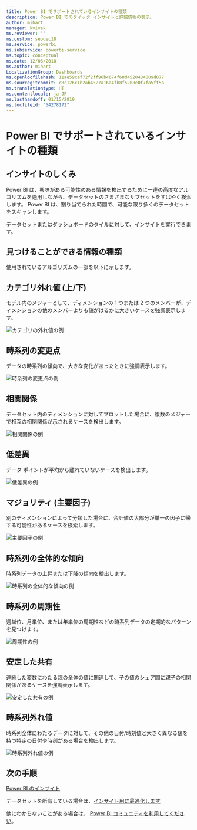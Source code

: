 ```yaml
---
title: Power BI でサポートされているインサイトの種類
description: Power BI でのクイック インサイトと詳細情報の表示。
author: mihart
manager: kvivek
ms.reviewer: ''
ms.custom: seodec18
ms.service: powerbi
ms.subservice: powerbi-service
ms.topic: conceptual
ms.date: 12/06/2018
ms.author: mihart
LocalizationGroup: Dashboards
ms.openlocfilehash: 11ae59caf72f2ff96b4674f60d4520484009d877
ms.sourcegitcommit: c8c126c1b2ab4527a16a4fb8f5208e0f7fa5ff5a
ms.translationtype: HT
ms.contentlocale: ja-JP
ms.lasthandoff: 01/15/2019
ms.locfileid: "54278172"
---
```

# <a name="types-of-insights-supported-by-power-bi"></a>Power BI でサポートされているインサイトの種類
## <a name="how-does-insights-work"></a>インサイトのしくみ
Power BI は、興味がある可能性のある情報を検出するために一連の高度なアルゴリズムを適用しながら、データセットのさまざまなサブセットをすばやく検索します。 Power BI は、割り当てられた時間で、可能な限り多くのデータセットをスキャンします。

データセットまたはダッシュボードのタイルに対して、インサイトを実行できます。   

## <a name="what-types-of-insights-can-we-find"></a>見つけることができる情報の種類
使用されているアルゴリズムの一部を以下に示します。

## <a name="category-outliers-topbottom"></a>カテゴリ外れ値 (上/下)
モデル内のメジャーとして、ディメンションの 1 つまたは 2 つのメンバーが、ディメンションの他のメンバーよりも値がはるかに大きいケースを強調表示します。  

![カテゴリの外れ値の例](./media/end-user-insight-types/pbi_auto_insight_types_category_outliers.png)

## <a name="change-points-in-a-time-series"></a>時系列の変更点
データの時系列の傾向で、大きな変化があったときに強調表示します。

![時系列の変更点の例](./media/end-user-insight-types/pbi_auto_insight_types_changepoint.png)

## <a name="correlation"></a>相関関係
データセット内のディメンションに対してプロットした場合に、複数のメジャーで相互の相関関係が示されるケースを検出します。

![相関関係の例](./media/end-user-insight-types/pbi_auto_insight_types_correlation.png)

## <a name="low-variance"></a>低差異
データ ポイントが平均から離れていないケースを検出します。

![低差異の例](./media/end-user-insight-types/power-bi-low-variance.png)

## <a name="majority-major-factors"></a>マジョリティ (主要因子)
別のディメンションによって分類した場合に、合計値の大部分が単一の因子に帰する可能性があるケースを検索します。  

![主要因子の例](./media/end-user-insight-types/pbi_auto_insight_types_majority.png)

## <a name="overall-trends-in-time-series"></a>時系列の全体的な傾向
時系列データの上昇または下降の傾向を検出します。

![時系列の全体的な傾向の例](./media/end-user-insight-types/pbi_auto_insight_types_trend.png)

## <a name="seasonality-in-time-series"></a>時系列の周期性
週単位、月単位、または年単位の周期性などの時系列データの定期的なパターンを見つけます。

![周期性の例](./media/end-user-insight-types/pbi_auto_insight_types_seasonality_new.png)

## <a name="steady-share"></a>安定した共有
連続した変数にわたる親の全体の値に関連して、子の値のシェア間に親子の相関関係があるケースを強調表示します。

![安定した共有の例](./media/end-user-insight-types/pbi_auto_insight_types_steadyshare.png)

## <a name="time-series-outliers"></a>時系列外れ値
時系列全体にわたるデータに対して、その他の日付/時刻値と大きく異なる値を持つ特定の日付や時刻がある場合を検出します。

![時系列外れ値の例](./media/end-user-insight-types/pbi_auto_insight_types_time_series_outliers.png)

## <a name="next-steps"></a>次の手順
[Power BI のインサイト](end-user-insights.md)

データセットを所有している場合は、[インサイト用に最適化します](../service-insights-optimize.md)

他にわからないことがある場合は、 [Power BI コミュニティを利用してください](http://community.powerbi.com/)。

